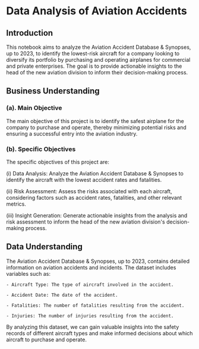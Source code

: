 # Data Analysis of Aviation Accidents
## Introduction
This notebook aims to analyze the Aviation Accident Database & Synopses, up to 2023, to identify the lowest-risk aircraft for a company looking to diversify its portfolio by purchasing and operating airplanes for commercial and private enterprises. The goal is to provide actionable insights to the head of the new aviation division to inform their decision-making process.
## Business Understanding
### (a). Main Objective
The main objective of this project is to identify the safest airplane for the company to purchase and operate, thereby minimizing potential risks and ensuring a successful entry into the aviation industry.

### (b). Specific Objectives

The specific objectives of this project are:

(i) Data Analysis: Analyze the Aviation Accident Database & Synopses to identify the aircraft with the lowest accident rates and fatalities.

(ii) Risk Assessment: Assess the risks associated with each aircraft, considering factors such as accident rates, fatalities, and other relevant metrics.

(iii) Insight Generation: Generate actionable insights from the analysis and risk assessment to inform the head of the new aviation division's decision-making process.

## Data Understanding

The Aviation Accident Database & Synopses, up to 2023, contains detailed information on aviation accidents and incidents. The dataset includes variables such as:

    - Aircraft Type: The type of aircraft involved in the accident.
    
    - Accident Date: The date of the accident.
    
    - Fatalities: The number of fatalities resulting from the accident.
    
    - Injuries: The number of injuries resulting from the accident.


By analyzing this dataset, we can gain valuable insights into the safety records of different aircraft types and make informed decisions about which aircraft to purchase and operate.